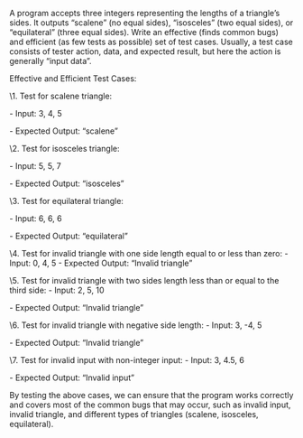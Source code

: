 A program accepts three integers representing the lengths of a triangle’s sides. It outputs “scalene” (no equal sides), “isosceles” (two
equal sides), or “equilateral” (three equal sides). Write an effective (finds common bugs) and efficient (as few tests as possible) set of test cases. Usually, a test case consists of tester action, data, and expected result, but here the action is generally “input data”.



Effective and Efficient Test Cases:

\1. Test for scalene triangle:

\- Input: 3, 4, 5

\- Expected Output: “scalene”

\2. Test for isosceles triangle:

\- Input: 5, 5, 7

\- Expected Output: “isosceles”

\3. Test for equilateral triangle:

\- Input: 6, 6, 6

\- Expected Output: “equilateral”

\4. Test for invalid triangle with one side length equal to or less than zero:
 \- Input: 0, 4, 5
 \- Expected Output: “Invalid triangle”

\5. Test for invalid triangle with two sides length less than or equal to the third side:
 \- Input: 2, 5, 10

\- Expected Output: “Invalid triangle”

\6. Test for invalid triangle with negative side length:
 \- Input: 3, -4, 5

\- Expected Output: “Invalid triangle”

\7. Test for invalid input with non-integer input:
 \- Input: 3, 4.5, 6

\- Expected Output: “Invalid input”

By testing the above cases, we can ensure that the program works correctly and covers most of the common bugs that may occur, such as invalid input, invalid triangle, and different types of triangles (scalene, isosceles, equilateral).